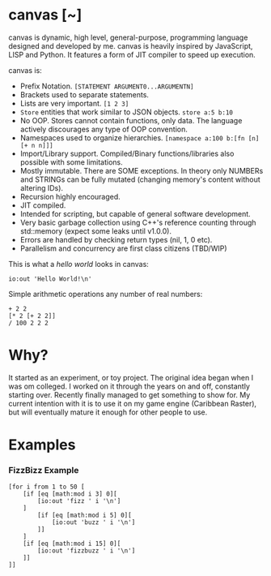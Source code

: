 # canvas [~]

canvas is dynamic, high level, general-purpose, programming language designed and developed by me. canvas is heavily inspired by JavaScript, LISP and Python. It features a form of JIT compiler to speed up execution.

canvas is:
- Prefix Notation. `[STATEMENT ARGUMENT0...ARGUMENTN]`
- Brackets used to separate statements. 
- Lists are very important. `[1 2 3]`
- `Store` entities that work similar to JSON objects. `store a:5 b:10`
- No OOP. Stores cannot contain functions, only data. The language actively discourages any type of OOP convention.
- Namespaces used to organize hierarchies. `[namespace a:100 b:[fn [n][+ n n]]]`
- Import/Library support. Compiled/Binary functions/libraries also possible with some limitations.
- Mostly immutable. There are SOME exceptions. In theory only NUMBERs and STRINGs can be fully mutated (changing memory's content without altering IDs).
- Recursion highly encouraged.
- JIT compiled.
- Intended for scripting, but capable of general software development.
- Very basic garbage collection using C++'s reference counting through std::memory (expect some leaks until v1.0.0).
- Errors are handled by checking return types (nil, 1, 0 etc).
- Parallelism and concurrency are first class citizens (TBD/WIP)

This is what a _hello world_ looks in canvas:
```
io:out 'Hello World!\n'
```

Simple arithmetic operations any number of real numbers:
```
+ 2 2
[* 2 [+ 2 2]]
/ 100 2 2 2
```

# Why?
It started as an experiment, or toy project. The original idea began when I was om colleged. I worked on it through the years on and off, constantly starting over. Recently finally managed to get something to show for. My current intention with it is to use it on my game engine (Caribbean Raster), but will eventually mature it enough for other people to use.

# Examples

### FizzBizz Example
```
[for i from 1 to 50 [
    [if [eq [math:mod i 3] 0][
        [io:out 'fizz ' i '\n']
    ]
        [if [eq [math:mod i 5] 0][
            [io:out 'buzz ' i '\n']
        ]]        
    ]
    [if [eq [math:mod i 15] 0][
        [io:out 'fizzbuzz ' i '\n']
    ]]     
]]
```
